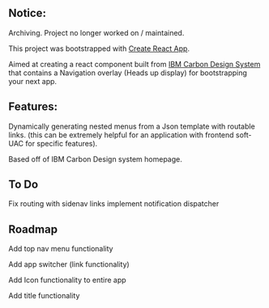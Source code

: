 ## Notice:
Archiving. Project no longer worked on / maintained.

This project was bootstrapped with [Create React App](https://github.com/facebook/create-react-app).

Aimed at creating a react component built from [IBM Carbon Design System](https://www.carbondesignsystem.com) that contains a Navigation overlay (Heads up display) for bootstrapping your next app.


## Features:
Dynamically generating nested menus from a Json template with routable links. (this can be extremely helpful for an application with frontend soft-UAC for specific features).

Based off of IBM Carbon Design system homepage. 

## To Do
Fix routing with sidenav links
implement notification dispatcher

## Roadmap
Add top nav menu functionality

Add app switcher (link functionality)

Add Icon functionality to entire app

Add title functionality

